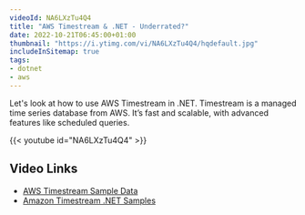 ```yaml
---
videoId: NA6LXzTu4Q4
title: "AWS Timestream & .NET - Underrated?"
date: 2022-10-21T06:45:00+01:00
thumbnail: "https://i.ytimg.com/vi/NA6LXzTu4Q4/hqdefault.jpg"
includeInSitemap: true
tags:
- dotnet
- aws
---
```


Let's look at how to use AWS Timestream in .NET. Timestream is a managed time series database from AWS. It’s fast and scalable, with advanced features like scheduled queries.

<!--more-->

{{< youtube id="NA6LXzTu4Q4" >}}

## Video Links

- [AWS Timestream Sample Data](https://docs.aws.amazon.com/timestream/latest/developerguide/getting-started.db-w-sample-data.html)
- [Amazon Timestream .NET Samples](https://github.com/awslabs/amazon-timestream-tools/tree/mainline/sample_apps/dotnet)
